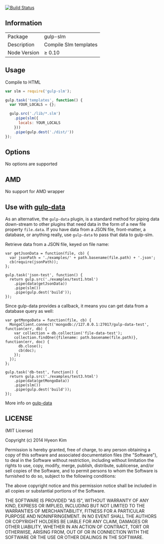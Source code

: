 [![Build Status](https://travis-ci.org/simnalamburt/gulp-slm.png?branch=master)](https://travis-ci.org/simnalamburt/gulp-slm)

## Information

<table>
<tr>
<td>Package</td><td>gulp-slm</td>
</tr>
<tr>
<td>Description</td>
<td>Compile Slm templates</td>
</tr>
<tr>
<td>Node Version</td>
<td>≥ 0.10</td>
</tr>
</table>

## Usage

Compile to HTML

```javascript
var slm = require('gulp-slm');

gulp.task('templates', function() {
  var YOUR_LOCALS = {};

  gulp.src('./lib/*.slm')
    .pipe(slm({
      locals: YOUR_LOCALS
    }))
    .pipe(gulp.dest('./dist/'))
});
```

## Options

No options are supported

## AMD

No support for AMD wrapper

## Use with [gulp-data](https://www.npmjs.org/package/gulp-data)

As an alternative, the ```gulp-data``` plugin, is a standard method for piping data down-stream to other plugins that need data in the form of a new file property ```file.data```. If you have data from a JSON file, front-matter, a database, or anything really, use ```gulp-data``` to pass that data to gulp-slm.

Retrieve data from a JSON file, keyed on file name:

```
var getJsonData = function(file, cb) {
  var jsonPath = './examples/' + path.basename(file.path) + '.json';
  cb(require(jsonPath));
};

gulp.task('json-test', function() {
  return gulp.src('./examples/test1.html')
    .pipe(data(getJsonData))
    .pipe(slm())
    .pipe(gulp.dest('build'));
});
```

Since gulp-data provides a callback, it means you can get data from a database query as well:

```
var getMongoData = function(file, cb) {
  MongoClient.connect('mongodb://127.0.0.1:27017/gulp-data-test', function(err, db) {
    var collection = db.collection('file-data-test');
    collection.findOne({filename: path.basename(file.path)}, function(err, doc) {
      db.close();
      cb(doc);
    });
  });
};

gulp.task('db-test', function() {
  return gulp.src('./examples/test3.html')
    .pipe(data(getMongoData))
    .pipe(slm())
    .pipe(gulp.dest('build'));
});
````

More info on [gulp-data](https://www.npmjs.org/package/gulp-data)

## LICENSE

(MIT License)

Copyright (c) 2014 Hyeon Kim

Permission is hereby granted, free of charge, to any person obtaining
a copy of this software and associated documentation files (the
"Software"), to deal in the Software without restriction, including
without limitation the rights to use, copy, modify, merge, publish,
distribute, sublicense, and/or sell copies of the Software, and to
permit persons to whom the Software is furnished to do so, subject to
the following conditions:

The above copyright notice and this permission notice shall be
included in all copies or substantial portions of the Software.

THE SOFTWARE IS PROVIDED "AS IS", WITHOUT WARRANTY OF ANY KIND,
EXPRESS OR IMPLIED, INCLUDING BUT NOT LIMITED TO THE WARRANTIES OF
MERCHANTABILITY, FITNESS FOR A PARTICULAR PURPOSE AND
NONINFRINGEMENT. IN NO EVENT SHALL THE AUTHORS OR COPYRIGHT HOLDERS BE
LIABLE FOR ANY CLAIM, DAMAGES OR OTHER LIABILITY, WHETHER IN AN ACTION
OF CONTRACT, TORT OR OTHERWISE, ARISING FROM, OUT OF OR IN CONNECTION
WITH THE SOFTWARE OR THE USE OR OTHER DEALINGS IN THE SOFTWARE.

